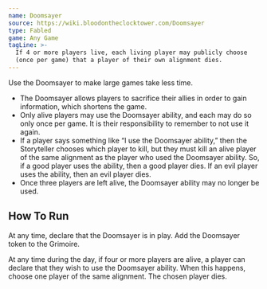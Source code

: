 ```yaml
---
name: Doomsayer
source: https://wiki.bloodontheclocktower.com/Doomsayer
type: Fabled
game: Any Game
tagLine: >-
  If 4 or more players live, each living player may publicly choose
  (once per game) that a player of their own alignment dies.
---
```


Use the Doomsayer to make large games take less time.

- The Doomsayer allows players to sacrifice their allies in order to
  gain information, which shortens the game.
- Only alive players may use the Doomsayer ability, and each may do so
  only once per game. It is their responsibility to remember to not use
  it again.
- If a player says something like “I use the Doomsayer ability,” then
  the Storyteller chooses which player to kill, but they must kill an
  alive player of the same alignment as the player who used the
  Doomsayer ability. So, if a good player uses the ability, then a good
  player dies. If an evil player uses the ability, then an evil player
  dies.
- Once three players are left alive, the Doomsayer ability may no longer
  be used.

## How To Run

At any time, declare that the Doomsayer is in play. Add the Doomsayer
token to the Grimoire.

At any time during the day, if four or more players are alive, a player
can declare that they wish to use the Doomsayer ability. When this
happens, choose one player of the same alignment. The chosen player
dies.
